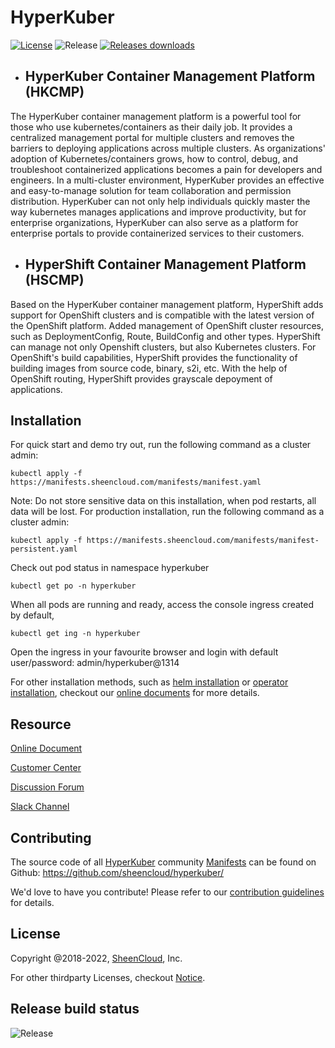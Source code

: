 # HyperKuber

[![License](https://img.shields.io/badge/License-Apache%202.0-blue.svg)](https://opensource.org/licenses/Apache-2.0) ![Release](https://github.com/sheencloud/hyperkuber/workflows/Release%20Manifests/badge.svg?branch=main) [![Releases downloads](https://img.shields.io/github/downloads/sheencloud/hyperkuber/total.svg)](https://github.com/sheencloud/hyperkuber/releases)

+ ## HyperKuber Container Management Platform (HKCMP)

The HyperKuber container management platform is a powerful tool for those who use kubernetes/containers as their daily job. It provides a centralized management portal for multiple clusters and removes the barriers to deploying applications across multiple clusters. As organizations' adoption of Kubernetes/containers grows, how to control, debug, and troubleshoot containerized applications becomes a pain for developers and engineers. In a multi-cluster environment, HyperKuber provides an effective and easy-to-manage solution for team collaboration and permission distribution. HyperKuber can not only help individuals quickly master the way kubernetes manages applications and improve productivity, but for enterprise organizations, HyperKuber can also serve as a platform for enterprise portals to provide containerized services to their customers.



+ ## HyperShift Container Management Platform (HSCMP)


Based on the HyperKuber container management platform, HyperShift adds support for OpenShift clusters and is compatible with the latest version of the OpenShift platform. Added management of OpenShift cluster resources, such as DeploymentConfig, Route, BuildConfig and other types. HyperShift can manage not only Openshift clusters, but also Kubernetes clusters. For OpenShift's build capabilities, HyperShift provides the functionality of building images from source code, binary, s2i, etc. With the help of OpenShift routing, HyperShift provides grayscale depoyment of applications.


## Installation

For quick start and demo try out, run the following command as a cluster admin:

```console
kubectl apply -f https://manifests.sheencloud.com/manifests/manifest.yaml
```

Note: Do not store sensitive data on this installation, when pod restarts, all data will be lost. For production installation, run the following command as a cluster admin:

```console
kubectl apply -f https://manifests.sheencloud.com/manifests/manifest-persistent.yaml
```

Check out pod status in namespace hyperkuber

```console
kubectl get po -n hyperkuber
```

When all pods are running and ready, access the console ingress created by default,

```console
kubectl get ing -n hyperkuber
```

Open the ingress in your favourite browser and login with default user/password: admin/hyperkuber@1314

For other installation methods, such as [helm installation](https://charts.sheencloud.com) or [operator installation](https://operator.sheencloud.com), checkout our [online documents](https://docs.sheencloud.com) for more details.

## Resource

[Online Document](https://docs.sheencloud.com/home)

[Customer Center](https://account.sheencloud.com/)

[Discussion Forum](https://github.com/orgs/sheencloud/discussions)

[Slack Channel](https://sheencloud-workspace.slack.com)
## Contributing

The source code of all [HyperKuber](https://sheencloud.com) community [Manifests](https://manifests.sheencloud.com)  can be found on Github: <https://github.com/sheencloud/hyperkuber/>

<!-- Keep full URL links to repo files because this README syncs from main to gh-pages.  -->
We'd love to have you contribute! Please refer to our [contribution guidelines](https://github.com/sheencloud/hyperkuber/blob/main/CONTRIBUTING.md) for details.

## License

Copyright @2018-2022, [SheenCloud](https://sheencloud.com), Inc.

For other thirdparty Licenses, checkout [Notice](https://github.com/sheencloud/hyperkuber/blob/main/NOTICE).

## Release build status

![Release](https://github.com/sheencloud/hyperkuber/workflows/Release%20Manifests/badge.svg?branch=main)


